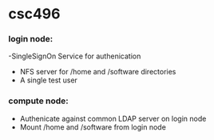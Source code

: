 # csc496

### login node:
-SingleSignOn Service for authenication
- NFS server for /home and /software directories
- A single test user
### compute node:
- Authenicate against common LDAP server on login node 
- Mount /home and /software from login node
